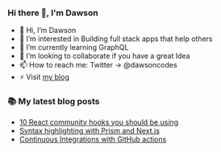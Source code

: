### Hi there 👋, I'm Dawson

- 👋 Hi, I’m Dawson
- 👀 I’m interested in Building full stack apps that help others
- 🌱 I’m currently learning GraphQL
- 💞️ I’m looking to collaborate if you have a great Idea
- 📫 How to reach me: Twitter -> @dawsoncodes
- ⚡  Visit [my blog](https://dawsoncodes.com)

### 📚 My latest blog posts
<!-- BLOG-POST-LIST:START -->
- [10 React community hooks you should be using](https://dev.to/dawsoncodes/10-react-community-hooks-1h6c)
- [Syntax highlighting with Prism and Next.js](https://dev.to/dawsoncodes/syntax-highlighting-with-prism-and-nextjs-40ee)
- [Continuous Integrations with GitHub actions](https://dev.to/dawsoncodes/continuous-integrations-with-github-actions-26ig)
<!-- BLOG-POST-LIST:END -->
